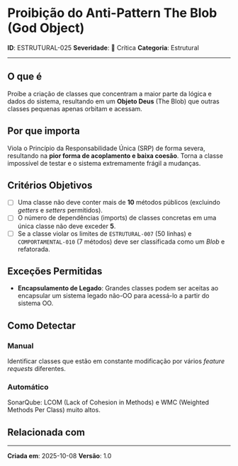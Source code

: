 # Proibição do Anti-Pattern The Blob (God Object)

**ID**: ESTRUTURAL-025
**Severidade**: 🔴 Crítica
**Categoria**: Estrutural

---

## O que é

Proíbe a criação de classes que concentram a maior parte da lógica e dados do sistema, resultando em um **Objeto Deus** (The Blob) que outras classes pequenas apenas orbitam e acessam.

## Por que importa

Viola o Princípio da Responsabilidade Única (SRP) de forma severa, resultando na **pior forma de acoplamento e baixa coesão**. Torna a classe impossível de testar e o sistema extremamente frágil a mudanças.

## Critérios Objetivos

- [ ] Uma classe não deve conter mais de **10** métodos públicos (excluindo *getters* e *setters* permitidos).
- [ ] O número de dependências (imports) de classes concretas em uma única classe não deve exceder **5**.
- [ ] Se a classe violar os limites de `ESTRUTURAL-007` (50 linhas) e `COMPORTAMENTAL-010` (7 métodos) deve ser classificada como um *Blob* e refatorada.

## Exceções Permitidas

- **Encapsulamento de Legado**: Grandes classes podem ser aceitas ao encapsular um sistema legado não-OO para acessá-lo a partir do sistema OO.

## Como Detectar

### Manual

Identificar classes que estão em constante modificação por vários *feature requests* diferentes.

### Automático

SonarQube: LCOM (Lack of Cohesion in Methods) e WMC (Weighted Methods Per Class) muito altos.

## Relacionada com


---

**Criada em**: 2025-10-08
**Versão**: 1.0
